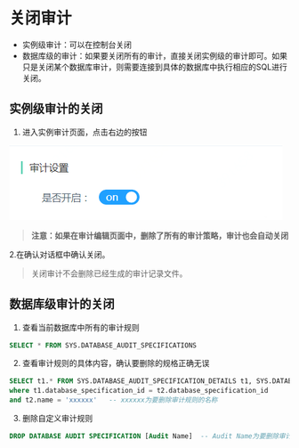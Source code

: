 # 关闭审计
- 实例级审计：可以在控制台关闭
- 数据库级的审计：如果要关闭所有的审计，直接关闭实例级的审计即可。如果只是关闭某个数据库审计，则需要连接到具体的数据库中执行相应的SQL进行关闭。

## 实例级审计的关闭
1. 进入实例审计页面，点击右边的按钮

![关闭实例1](../../../../../../image/RDS/Disable-Audit-1.png)

> **注意：如果在审计编辑页面中，删除了所有的审计策略，审计也会自动关闭**


2.在确认对话框中确认关闭。
> 关闭审计不会删除已经生成的审计记录文件。

## 数据库级审计的关闭
1. 查看当前数据库中所有的审计规则
```SQL
SELECT * FROM SYS.DATABASE_AUDIT_SPECIFICATIONS
```
2. 查看审计规则的具体内容，确认要删除的规格正确无误
```SQL
SELECT t1.* FROM SYS.DATABASE_AUDIT_SPECIFICATION_DETAILS t1, SYS.DATABASE_AUDIT_SPECIFICATIONS t2
where t1.database_specification_id = t2.database_specification_id
and t2.name = 'xxxxxx'   -- xxxxxx为要删除审计规则的名称
```

3. 删除自定义审计规则
```SQL
DROP DATABASE AUDIT SPECIFICATION [Audit Name]  -- Audit Name为要删除审计规则的名称
```
